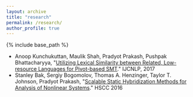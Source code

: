 ```yaml
---
layout: archive
title: "research"
permalink: /research/
author_profile: true
---
```



{% include base_path %}

- Anoop Kunchukuttan, Maulik Shah, Pradyot Prakash, Pushpak Bhattacharyya, "[Utilizing Lexical Similarity between Related, Low-resource Languages for Pivot-based SMT](http://aclweb.org/anthology/I17-2048)." IJCNLP, 2017
- Stanley Bak, Sergiy Bogomolov, Thomas A. Henzinger, Taylor T. Johnson, Pradyot Prakash, "[Scalable Static Hybridization Methods for Analysis of Nonlinear Systems](http://stanleybak.com/papers/bak2016hscc.pdf)." HSCC 2016

